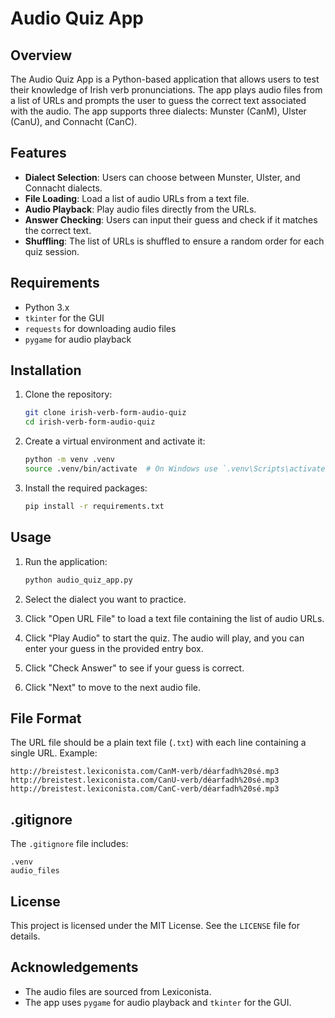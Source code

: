 # Audio Quiz App

## Overview

The Audio Quiz App is a Python-based application that allows users to test their knowledge of Irish verb pronunciations. The app plays audio files from a list of URLs and prompts the user to guess the correct text associated with the audio. The app supports three dialects: Munster (CanM), Ulster (CanU), and Connacht (CanC).

## Features

- **Dialect Selection**: Users can choose between Munster, Ulster, and Connacht dialects.
- **File Loading**: Load a list of audio URLs from a text file.
- **Audio Playback**: Play audio files directly from the URLs.
- **Answer Checking**: Users can input their guess and check if it matches the correct text.
- **Shuffling**: The list of URLs is shuffled to ensure a random order for each quiz session.

## Requirements

- Python 3.x
- `tkinter` for the GUI
- `requests` for downloading audio files
- `pygame` for audio playback

## Installation

1. Clone the repository:
    ```sh
    git clone irish-verb-form-audio-quiz
    cd irish-verb-form-audio-quiz
    ```

2. Create a virtual environment and activate it:
    ```sh
    python -m venv .venv
    source .venv/bin/activate  # On Windows use `.venv\Scripts\activate`
    ```

3. Install the required packages:
    ```sh
    pip install -r requirements.txt
    ```

## Usage

1. Run the application:
    ```sh
    python audio_quiz_app.py
    ```

2. Select the dialect you want to practice.

3. Click "Open URL File" to load a text file containing the list of audio URLs.

4. Click "Play Audio" to start the quiz. The audio will play, and you can enter your guess in the provided entry box.

5. Click "Check Answer" to see if your guess is correct.

6. Click "Next" to move to the next audio file.

## File Format

The URL file should be a plain text file (`.txt`) with each line containing a single URL. Example:
```
http://breistest.lexiconista.com/CanM-verb/déarfadh%20sé.mp3
http://breistest.lexiconista.com/CanU-verb/déarfadh%20sé.mp3
http://breistest.lexiconista.com/CanC-verb/déarfadh%20sé.mp3
```

## .gitignore

The `.gitignore` file includes:
```
.venv
audio_files
```

## License

This project is licensed under the MIT License. See the `LICENSE` file for details.

## Acknowledgements

- The audio files are sourced from Lexiconista.
- The app uses `pygame` for audio playback and `tkinter` for the GUI.